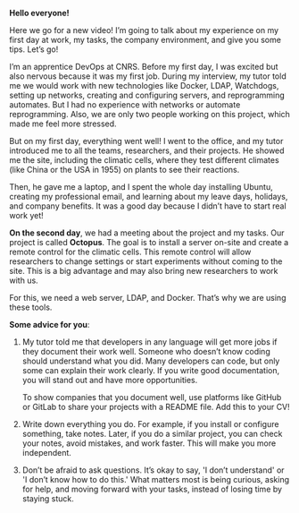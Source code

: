 **Hello everyone!**

Here we go for a new video! I’m going to talk about my experience on my first day at work, my tasks, the company environment, and give you some tips. Let’s go!

I’m an apprentice DevOps at CNRS. Before my first day, I was excited but also nervous because it was my first job. During my interview, my tutor told me we would work with new technologies like Docker, LDAP, Watchdogs, setting up networks, creating and configuring servers, and reprogramming automates. But I had no experience with networks or automate reprogramming. Also, we are only two people working on this project, which made me feel more stressed.

But on my first day, everything went well! I went to the office, and my tutor introduced me to all the teams, researchers, and their projects. He showed me the site, including the climatic cells, where they test different climates (like China or the USA in 1955) on plants to see their reactions.

Then, he gave me a laptop, and I spent the whole day installing Ubuntu, creating my professional email, and learning about my leave days, holidays, and company benefits. It was a good day because I didn’t have to start real work yet!

**On the second day**, we had a meeting about the project and my tasks. Our project is called **Octopus**. The goal is to install a server on-site and create a remote control for the climatic cells. This remote control will allow researchers to change settings or start experiments without coming to the site. This is a big advantage and may also bring new researchers to work with us.

For this, we need a web server, LDAP, and Docker. That’s why we are using these tools.

**Some advice for you**:

1. My tutor told me that developers in any language will get more jobs if they document their work well. Someone who doesn’t know coding should understand what you did. Many developers can code, but only some can explain their work clearly. If you write good documentation, you will stand out and have more opportunities.
    
    To show companies that you document well, use platforms like GitHub or GitLab to share your projects with a README file. Add this to your CV!
    
2. Write down everything you do. For example, if you install or configure something, take notes. Later, if you do a similar project, you can check your notes, avoid mistakes, and work faster. This will make you more independent.

4. Don’t be afraid to ask questions. It’s okay to say, 'I don’t understand' or 'I don’t know how to do this.' What matters most is being curious, asking for help, and moving forward with your tasks, instead of losing time by staying stuck.

